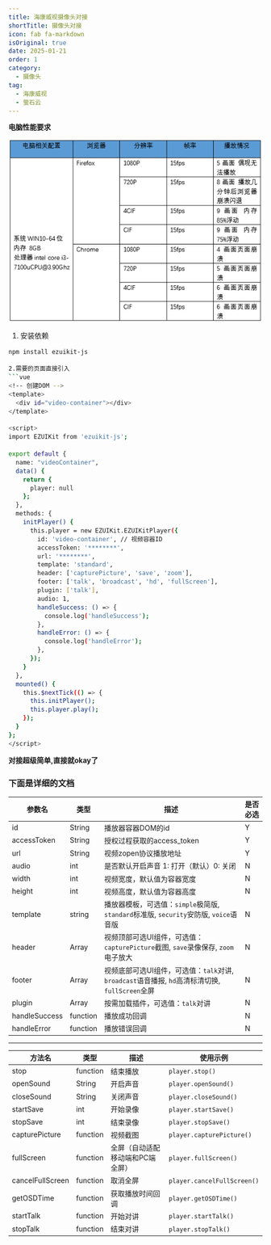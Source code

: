 ```yaml
---
title: 海康威视摄像头对接
shortTitle: 摄像头对接
icon: fab fa-markdown
isOriginal: true
date: 2025-01-21
order: 1
category:
  - 摄像头
tag:
  - 海康威视
  - 萤石云
---
```


**电脑性能要求**

![alt text](image.png)

1. 安装依赖
```sh
npm install ezuikit-js

2.需要的页面直接引入
```vue
<!-- 创建DOM -->
<template>
  <div id="video-container"></div>
</template>

<script>
import EZUIKit from 'ezuikit-js';

export default {
  name: "videoContainer",
  data() {
    return {
      player: null
    };
  },
  methods: {
    initPlayer() {
      this.player = new EZUIKit.EZUIKitPlayer({
        id: 'video-container', // 视频容器ID
        accessToken: '********',
        url: '********',
        template: 'standard',
        header: ['capturePicture', 'save', 'zoom'],
        footer: ['talk', 'broadcast', 'hd', 'fullScreen'],
        plugin: ['talk'],
        audio: 1,
        handleSuccess: () => {
          console.log('handleSuccess');
        },
        handleError: () => {
          console.log('handleError');
        },
      });
    }
  },
  mounted() {
    this.$nextTick(() => {
      this.initPlayer();
      this.player.play();
    });
  }
};
</script>
```

**对接超级简单,直接就okay了**

### 下面是详细的文档
| 参数名        | 类型     | 描述                                                                                            | 是否必选 |
| ------------- | -------- | ----------------------------------------------------------------------------------------------- | -------- |
| id            | String   | 播放器容器DOM的id                                                                               | Y        |
| accessToken   | String   | 授权过程获取的access_token                                                                      | Y        |
| url           | String   | 视频zopen协议播放地址                                                                           | Y        |
| audio         | int      | 是否默认开启声音 1: 打开（默认）0: 关闭                                                         | N        |
| width         | int      | 视频宽度，默认值为容器宽度                                                                      | N        |
| height        | int      | 视频高度，默认值为容器高度                                                                      | N        |
| template      | string   | 播放器模板，可选值：`simple`极简版, `standard`标准版, `security`安防版, `voice`语音版           | N        |
| header        | Array    | 视频顶部可选UI组件，可选值：`capturePicture`截图, `save`录像保存, `zoom`电子放大                | N        |
| footer        | Array    | 视频底部可选UI组件，可选值：`talk`对讲, `broadcast`语音播报, `hd`高清标清切换, `fullScreen`全屏 | N        |
| plugin        | Array    | 按需加载插件，可选值：`talk`对讲                                                                | N        |
| handleSuccess | function | 播放成功回调                                                                                    | N        |
| handleError   | function | 播放错误回调                                                                                    | N        |

---

| 方法名           | 类型     | 描述                             | 使用示例                    |
| ---------------- | -------- | -------------------------------- | --------------------------- |
| stop             | function | 结束播放                         | `player.stop()`             |
| openSound        | String   | 开启声音                         | `player.openSound()`        |
| closeSound       | String   | 关闭声音                         | `player.closeSound()`       |
| startSave        | int      | 开始录像                         | `player.startSave()`        |
| stopSave         | int      | 结束录像                         | `player.stopSave()`         |
| capturePicture   | function | 视频截图                         | `player.capturePicture()`   |
| fullScreen       | function | 全屏（自动适配移动端和PC端全屏） | `player.fullScreen()`       |
| cancelFullScreen | function | 取消全屏                         | `player.cancelFullScreen()` |
| getOSDTime       | function | 获取播放时间回调                 | `player.getOSDTime()`       |
| startTalk        | function | 开始对讲                         | `player.startTalk()`        |
| stopTalk         | function | 结束对讲                         | `player.stopTalk()`         |